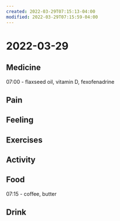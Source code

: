 ```yaml
---
created: 2022-03-29T07:15:13-04:00
modified: 2022-03-29T07:15:59-04:00
---
```


# 2022-03-29

## Medicine

07:00 - flaxseed oil, vitamin D, fexofenadrine


## Pain


## Feeling


## Exercises


## Activity


## Food

07:15 - coffee, butter


## Drink
